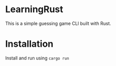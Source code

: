 # LearningRust
This is a simple guessing game CLI built with Rust.




# Installation
Install and run using ```cargo run```